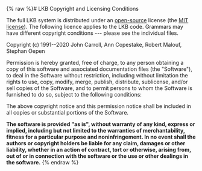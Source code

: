 {% raw %}# LKB Copyright and Licensing Conditions

The full LKB system is distributed under an
[open-source](http://www.opensource.org/) license (the [MIT
license](http://opensource.org/licenses/MIT/)). The following licence
applies to the LKB code. Grammars may have different copyright
conditions --- please see the individual files.

Copyright (c) 1991--2020 John Carroll, Ann Copestake, Robert Malouf,
Stephan Oepen

Permission is hereby granted, free of charge, to any person obtaining a
copy of this software and associated documentation files (the
"Software"), to deal in the Software without restriction, including
without limitation the rights to use, copy, modify, merge, publish,
distribute, sublicense, and/or sell copies of the Software, and to
permit persons to whom the Software is furnished to do so, subject to
the following conditions:

The above copyright notice and this permission notice shall be included
in all copies or substantial portions of the Software.

**The software is provided "as is", without warranty of any kind,
express or implied, including but not limited to the warranties of
merchantability, fitness for a particular purpose and noninfringement.
In no event shall the authors or copyright holders be liable for any
claim, damages or other liability, whether in an action of contract,
tort or otherwise, arising from, out of or in connection with the
software or the use or other dealings in the software.**
{% endraw %}